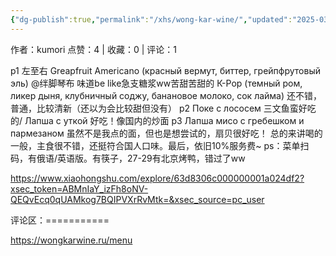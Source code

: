 ```yaml
---
{"dg-publish":true,"permalink":"/xhs/wong-kar-wine/","updated":"2025-03-17T22:38:21.340+08:00"}
---
```


作者：kumori
点赞：4   |   收藏：0   |   评论：1

p1 左至右
Greapfruit Americano (красный вермут, биттер, грейпфрутовый эль) @绊脚琴布 味道be like急支糖浆ww苦甜苦甜的
К-Рор (темный ром, ликер дыня, клубничный соджу, банановое молоко, сок лайма) 还不错，普通，比较清新（还以为会比较甜但没有）
p2 Поке с лососем 三文鱼蛮好吃的/ Лапша с уткой 好吃！像国内的炒面
p3 Лапша мисо с гребешком и пармезаном 虽然不是我点的面，但也是想尝试的，扇贝很好吃！
总的来讲喝的一般，主食很不错，还挺符合国人口味。最后，依旧10%服务费~
ps：菜单扫码，有俄语/英语版。有筷子，27-29有北京烤鸭，错过了ww

https://www.xiaohongshu.com/explore/63d8306c000000001a024df2?xsec_token=ABMnIaY_izFh8oNV-QEQvEcq0qUAMkog7BQIPVXrRvMtk=&xsec_source=pc_user

评论区：===========

https://wongkarwine.ru/menu